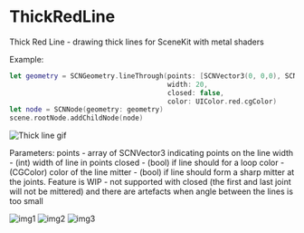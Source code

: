 # ThickRedLine
Thick Red Line - drawing thick lines for SceneKit with metal shaders

Example:
```swift
let geometry = SCNGeometry.lineThrough(points: [SCNVector3(0, 0,0), SCNVector3(0, 10, 0), SCNVector3(10, 10, 0)],
                                       width: 20,
                                       closed: false,
                                       color: UIColor.red.cgColor)
let node = SCNNode(geometry: geometry)
scene.rootNode.addChildNode(node)
```
![Thick line gif](https://github.com/bialylis/ThickRedLine/blob/master/readme_images/recording.gif "Animated gif of of thick red line")

Parameters:
points - array of SCNVector3 indicating points on the line
width - (int) width of line in points
closed - (bool) if line should for a loop
color - (CGColor) color of the line 
mitter - (bool) if line should form a sharp mitter at the joints. Feature is WIP - not supported with closed (the first and last joint will not be mittered) and there are artefacts when angle between the lines is too small

![img1](https://github.com/bialylis/ThickRedLine/blob/master/readme_images/img1.jpg)
![img2](https://github.com/bialylis/ThickRedLine/blob/master/readme_images/img2.png)
![img3](https://github.com/bialylis/ThickRedLine/blob/master/readme_images/img3.png)


